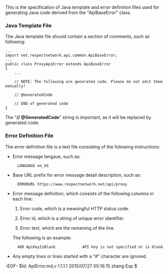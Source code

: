 This is the specification of Java template and error definition files used for generating Java code derived from the "ApiBaseError" class.

### Java Template File

The Java template file should contain a section of comments, such as following:

    ...
    import net.respectnetwork.api.common.ApiBaseError;
    ...
    public class ProxyApiError extends ApiBaseError
    {
        ...

        // NOTE: The following are generated code. Please do not edit them manually!

        // @GeneratedCode

        // END of generated code
    }

The "**// @GeneratedCode**" string is important, as it will be replaced by generated code.

### Error Definition File

The error definition file is a text file consisting of the following instructions:

- Error message langaue, such as:

        LANGUAGE en_US

- Base URL prefix for error message detail description, such as:

        ERRORURL https://www.respectnetwork.net/api/proxy

- Error message definition, which consists of the following columns in each line:

  1. Error code, which is a meaningful HTTP status code.

  2. Error id, which is a string of unique error identifier.

  3. Error text, which are the remaining of the line.

    The following is an example:

        400 ApiKeyIsBlank            API key is not specified or is blank

- Any empty lines or lines started with a "#" character are ignored.

-EOF- $Id: ApiError.md,v 1.1.1.1 2015/07/27 05:16:15 zhang Exp $
